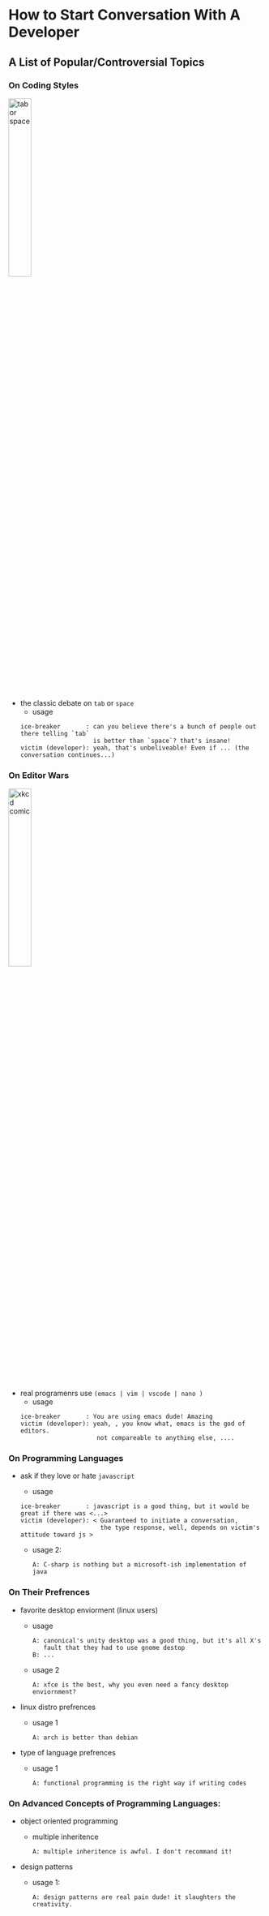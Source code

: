 # How to Start Conversation With A Developer
## A List of Popular/Controversial Topics

### On Coding Styles 
<img src="https://pics.me.me/tabs-not-spaces-how-to-get-attention-29408384.png"  width="30%" alt="tab or space">

* the classic debate on `tab` or `space` 
  * usage
   ```
   ice-breaker       : can you believe there's a bunch of people out there telling `tab` 
                       is better than `space`? that's insane!
   victim (developer): yeah, that's unbeliveable! Even if ... (the conversation continues...)
   ```

### On Editor Wars
<img src="https://imgs.xkcd.com/comics/real_programmers.png" width="30%" alt="xkcd comic">

* real programenrs use `(emacs | vim | vscode | nano )`
  * usage
   ```
   ice-breaker       : You are using emacs dude! Amazing
   victim (developer): yeah, , you know what, emacs is the god of editors. 
                        not compareable to anything else, ....
   ```

### On Programming Languages

* ask if they love or hate `javascript`
  * usage
   ```
   ice-breaker       : javascript is a good thing, but it would be great if there was <...>
   victim (developer): < Guaranteed to initiate a conversation, 
                         the type response, well, depends on victim's attitude toward js >
   ```

  * usage 2:
    ``` 
    A: C-sharp is nothing but a microsoft-ish implementation of java
    ```
    
### On Their Prefrences

* favorite desktop enviorment (linux users)
  * usage
    ```
    A: canonical's unity desktop was a good thing, but it's all X's 
       fault that they had to use gnome destop
    B: ...
    ```
  * usage 2
    ```
    A: xfce is the best, why you even need a fancy desktop enviornment?
    ```

* linux distro prefrences
  * usage 1
    ```
    A: arch is better than debian
    ```

* type of language prefrences

  * usage 1
    ```
    A: functional programming is the right way if writing codes
    ```


### On Advanced Concepts of Programming Languages:

* object oriented programming
  
  * multiple inheritence 
    ```
    A: multiple inheritence is awful. I don't recommand it!
    ```

* design patterns
  * usage 1:
    ```
    A: design patterns are real pain dude! it slaughters the creativity.
    ```
